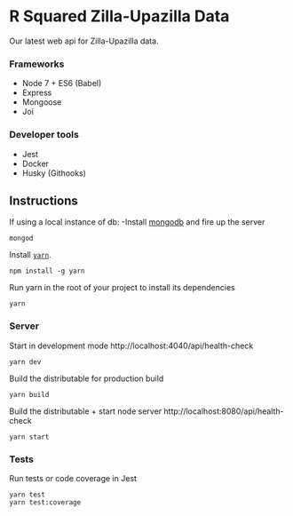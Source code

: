 # R Squared Zilla-Upazilla Data

Our latest web api for Zilla-Upazilla data. 

### Frameworks
- Node 7 + ES6 (Babel)
- Express
- Mongoose
- Joi

### Developer tools
- Jest
- Docker
- Husky (Githooks)

## Instructions

If using a local instance of db:
 -Install [mongodb](https://www.mongodb.com/download-center?jmp=nav#community) and fire up the server

  ```
  mongod
  ```

Install [`yarn`](https://www.npmjs.com/package/yarn).

```
npm install -g yarn
```

Run yarn in the root of your project to install its dependencies

```
yarn
```

### Server

Start in development mode http://localhost:4040/api/health-check

```
yarn dev
```

Build the distributable for production build

```
yarn build
```

Build the distributable + start node server http://localhost:8080/api/health-check

```
yarn start
```

### Tests

Run tests or code coverage in Jest

```
yarn test
yarn test:coverage
```
